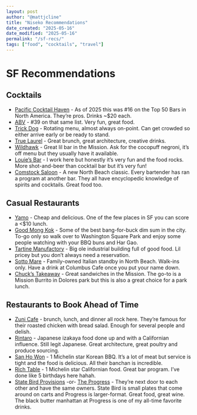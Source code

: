 ```yaml
---
layout: post
author: "@mattjcline"
title: "Niseko Recommendations"
date_created: "2025-05-16"
date_modified: "2025-05-16"
permalink: "/sf-recs/"
tags: ["food", "cocktails", "travel"]
---
```


# SF Recommendations

## Cocktails

*   [Pacific Cocktail Haven](https://maps.app.goo.gl/FtAmisJWHprUB6E86) - As of 2025 this was #16 on the Top 50 Bars in North America. They’re pros. Drinks ~$20 each. 
*   [ABV](https://maps.app.goo.gl/btXHLy4cBUh21eSRA) - #39 on that same list. Very fun, great food. 
*   [Trick Dog](https://maps.app.goo.gl/w37hbFM2cgyMLp3E9) - Rotating menu, almost always on-point. Can get crowded so either arrive early or be ready to stand.
*   [True Laurel](https://maps.app.goo.gl/XgWKoyRizVhVPWLL8) - Great brunch, great architecture, creative drinks. 
*   [Wildhawk](https://maps.app.goo.gl/3UVT3UyBq9ZWZ6zC7) - Great lil bar in the Mission. Ask for the cocopuff negroni, it’s off menu but they usually have it available. 
*   [Louie’s Bar](https://maps.app.goo.gl/9dAY7njnQdy9M5tb8) - I work here but honestly it’s very fun and the food rocks. More shot-and-beer than cocktail bar but it’s very fun!
*   [Comstock Saloon](https://maps.app.goo.gl/2jCXyjWDupVZ9zxH8) - A new North Beach classic. Every bartender has ran a program at another bar. They all have encyclopedic knowledge of spirits and cocktails. Great food too.

## Casual Restaurants

*   [Yamo](https://maps.app.goo.gl/iKjYSFWS95joogW96) - Cheap and delicious. One of the few places in SF you can score a <$10 lunch. 
*   [Good Mong Kok](https://maps.app.goo.gl/HgkpH4JezCKqX9pX8) - Some of the best bang-for-buck dim sum in the city. To-go only so walk over to Washington Square Park and enjoy some people watching with your BBQ buns and Har Gao. 
*   [Tartine Manufactory](https://maps.app.goo.gl/p9QuBftVP9zPbvQd8) - Big ole industrial building full of good food. Lil pricey but you don’t always need a reservation. 
*   [Sotto Mare](https://maps.app.goo.gl/QhSekXUjznRiTK9u8) - Family-owned Italian standby in North Beach. Walk-ins only. Have a drink at Columbus Cafe once you put your name down. 
*   [Chuck’s Takeaway](https://maps.app.goo.gl/uNniUbfD52pGofvBA) - Great sandwiches in the Mission. The go-to is a Mission Burrito in Dolores park but this is also a great choice for a park lunch. 

## Restaurants to Book Ahead of Time

*   [Zuni Cafe](https://maps.app.goo.gl/mah1uajDYJdsEok19) - brunch, lunch, and dinner all rock here. They’re famous for their roasted chicken with bread salad. Enough for several people and delish. 
*   [Rintaro](https://maps.app.goo.gl/3wedw4XRsQoYUCZJ8) - Japanese izakaya food done up and with a Californian influence. Still legit Japanese. Great architecture, great poultry and produce sourcing. 
*   [San Ho Won](https://maps.app.goo.gl/Hujjfpo4oF98r1Ax7) - 1 Michelin star Korean BBQ. It’s a lot of meat but service is tight and the food is delicious. All their banchan is incredible. 
*   [Rich Table](https://maps.app.goo.gl/2EFGSZUvX2ck6Tcn8) - 1 Michelin star Californian food. Great bar program. I’ve done like 5 birthdays here hahah. 
*   [State Bird Provisions](https://maps.app.goo.gl/8bdKjQ9fTPuuAqzW7) -or- [The Progress](https://maps.app.goo.gl/RzUPHRzmmSSFCPM69) - They’re next door to each other and have the same owners. State Bird is small plates that come around on carts and Progress is larger-format. Great food, great wine. The black butter manhattan at Progress is one of my all-time favorite drinks.
